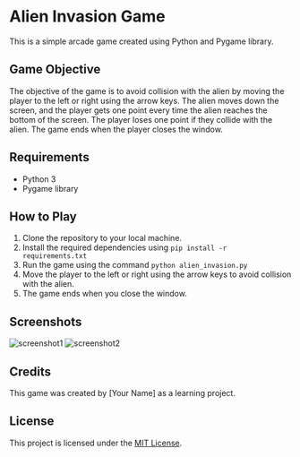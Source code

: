 # Alien Invasion Game

This is a simple arcade game created using Python and Pygame library.

## Game Objective

The objective of the game is to avoid collision with the alien by moving the player to the left or right using the arrow keys. The alien moves down the screen, and the player gets one point every time the alien reaches the bottom of the screen. The player loses one point if they collide with the alien. The game ends when the player closes the window.

## Requirements

- Python 3
- Pygame library

## How to Play

1. Clone the repository to your local machine.
2. Install the required dependencies using `pip install -r requirements.txt`
3. Run the game using the command `python alien_invasion.py`
4. Move the player to the left or right using the arrow keys to avoid collision with the alien.
5. The game ends when you close the window.

## Screenshots

![screenshot1](screenshot1.png)
![screenshot2](screenshot2.png)

## Credits

This game was created by [Your Name] as a learning project.

## License

This project is licensed under the [MIT License](LICENSE).

